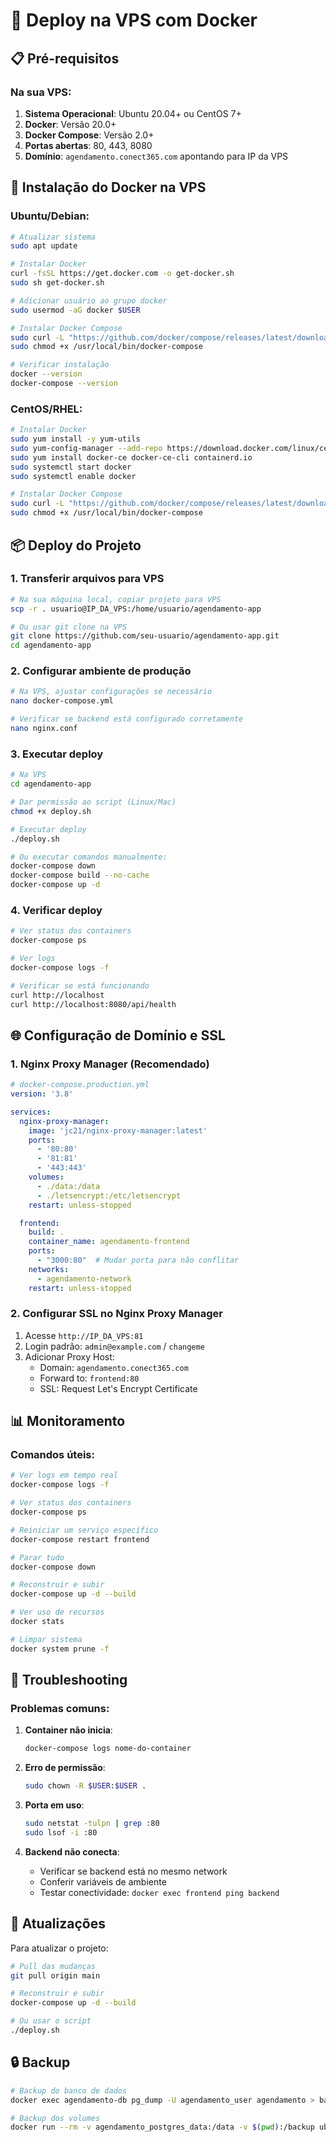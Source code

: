 # 🚀 Deploy na VPS com Docker

## 📋 Pré-requisitos

### Na sua VPS:
1. **Sistema Operacional**: Ubuntu 20.04+ ou CentOS 7+
2. **Docker**: Versão 20.0+
3. **Docker Compose**: Versão 2.0+
4. **Portas abertas**: 80, 443, 8080
5. **Domínio**: `agendamento.conect365.com` apontando para IP da VPS

## 🔧 Instalação do Docker na VPS

### Ubuntu/Debian:
```bash
# Atualizar sistema
sudo apt update

# Instalar Docker
curl -fsSL https://get.docker.com -o get-docker.sh
sudo sh get-docker.sh

# Adicionar usuário ao grupo docker
sudo usermod -aG docker $USER

# Instalar Docker Compose
sudo curl -L "https://github.com/docker/compose/releases/latest/download/docker-compose-$(uname -s)-$(uname -m)" -o /usr/local/bin/docker-compose
sudo chmod +x /usr/local/bin/docker-compose

# Verificar instalação
docker --version
docker-compose --version
```

### CentOS/RHEL:
```bash
# Instalar Docker
sudo yum install -y yum-utils
sudo yum-config-manager --add-repo https://download.docker.com/linux/centos/docker-ce.repo
sudo yum install docker-ce docker-ce-cli containerd.io
sudo systemctl start docker
sudo systemctl enable docker

# Instalar Docker Compose
sudo curl -L "https://github.com/docker/compose/releases/latest/download/docker-compose-$(uname -s)-$(uname -m)" -o /usr/local/bin/docker-compose
sudo chmod +x /usr/local/bin/docker-compose
```

## 📦 Deploy do Projeto

### 1. Transferir arquivos para VPS

```bash
# Na sua máquina local, copiar projeto para VPS
scp -r . usuario@IP_DA_VPS:/home/usuario/agendamento-app

# Ou usar git clone na VPS
git clone https://github.com/seu-usuario/agendamento-app.git
cd agendamento-app
```

### 2. Configurar ambiente de produção

```bash
# Na VPS, ajustar configurações se necessário
nano docker-compose.yml

# Verificar se backend está configurado corretamente
nano nginx.conf
```

### 3. Executar deploy

```bash
# Na VPS
cd agendamento-app

# Dar permissão ao script (Linux/Mac)
chmod +x deploy.sh

# Executar deploy
./deploy.sh

# Ou executar comandos manualmente:
docker-compose down
docker-compose build --no-cache
docker-compose up -d
```

### 4. Verificar deploy

```bash
# Ver status dos containers
docker-compose ps

# Ver logs
docker-compose logs -f

# Verificar se está funcionando
curl http://localhost
curl http://localhost:8080/api/health
```

## 🌐 Configuração de Domínio e SSL

### 1. Nginx Proxy Manager (Recomendado)

```yaml
# docker-compose.production.yml
version: '3.8'

services:
  nginx-proxy-manager:
    image: 'jc21/nginx-proxy-manager:latest'
    ports:
      - '80:80'
      - '81:81'
      - '443:443'
    volumes:
      - ./data:/data
      - ./letsencrypt:/etc/letsencrypt
    restart: unless-stopped

  frontend:
    build: .
    container_name: agendamento-frontend
    ports:
      - "3000:80"  # Mudar porta para não conflitar
    networks:
      - agendamento-network
    restart: unless-stopped
```

### 2. Configurar SSL no Nginx Proxy Manager

1. Acesse `http://IP_DA_VPS:81`
2. Login padrão: `admin@example.com` / `changeme`
3. Adicionar Proxy Host:
   - Domain: `agendamento.conect365.com`
   - Forward to: `frontend:80`
   - SSL: Request Let's Encrypt Certificate

## 📊 Monitoramento

### Comandos úteis:

```bash
# Ver logs em tempo real
docker-compose logs -f

# Ver status dos containers
docker-compose ps

# Reiniciar um serviço específico
docker-compose restart frontend

# Parar tudo
docker-compose down

# Reconstruir e subir
docker-compose up -d --build

# Ver uso de recursos
docker stats

# Limpar sistema
docker system prune -f
```

## 🔧 Troubleshooting

### Problemas comuns:

1. **Container não inicia**:
   ```bash
   docker-compose logs nome-do-container
   ```

2. **Erro de permissão**:
   ```bash
   sudo chown -R $USER:$USER .
   ```

3. **Porta em uso**:
   ```bash
   sudo netstat -tulpn | grep :80
   sudo lsof -i :80
   ```

4. **Backend não conecta**:
   - Verificar se backend está no mesmo network
   - Conferir variáveis de ambiente
   - Testar conectividade: `docker exec frontend ping backend`

## 🔄 Atualizações

Para atualizar o projeto:

```bash
# Pull das mudanças
git pull origin main

# Reconstruir e subir
docker-compose up -d --build

# Ou usar o script
./deploy.sh
```

## 🔒 Backup

```bash
# Backup do banco de dados
docker exec agendamento-db pg_dump -U agendamento_user agendamento > backup.sql

# Backup dos volumes
docker run --rm -v agendamento_postgres_data:/data -v $(pwd):/backup ubuntu tar czf /backup/backup.tar.gz -C /data .
```
